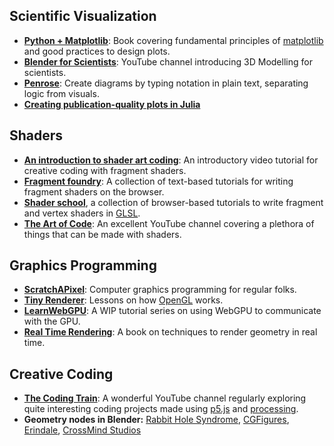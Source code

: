 ## Scientific Visualization 

- [**Python + Matplotlib**](https://www.labri.fr/perso/nrougier/scientific-visualization.html): Book covering fundamental principles of [matplotlib](https://matplotlib.org/) and good practices to design plots.
- [**Blender for Scientists**](https://www.youtube.com/c/CGFigures/featured): YouTube channel introducing 3D Modelling for scientists.
- [**Penrose**](https://penrose.cs.cmu.edu/): Create diagrams by typing notation in plain text, separating logic from visuals.
- [**Creating publication-quality plots in Julia**](https://nextjournal.com/leandromartinez98/tips-to-create-beautiful-publication-quality-plots-in-julia)

## Shaders

- [**An introduction to shader art coding**](https://www.youtube.com/watch?v=f4s1h2YETNY&t=1194s): An introductory video tutorial for creative coding with fragment shaders. 
- [**Fragment foundry**](https://hughsk.io/fragment-foundry/chapters/01-hello-world.html): A collection of text-based tutorials for writing fragment shaders on the browser.
- [**Shader school**](https://github.com/stackgl/shader-school), a collection of browser-based tutorials to write fragment and vertex shaders in [GLSL](https://developer.mozilla.org/en-US/docs/Games/Techniques/3D_on_the_web/GLSL_Shaders).
- [**The Art of Code**](https://www.youtube.com/@TheArtofCodeIsCool): An excellent YouTube channel covering a plethora of things that can be made with shaders.

## Graphics Programming

- [**ScratchAPixel**](https://www.scratchapixel.com/): Computer graphics programming for regular folks.
- [**Tiny Renderer**](https://github.com/ssloy/tinyrenderer/wiki/Lesson-1:-Bresenham%E2%80%99s-Line-Drawing-Algorithm): Lessons on how [OpenGL](https://learnopengl.com/) works.
- [**LearnWebGPU**](https://eliemichel.github.io/LearnWebGPU/introduction.html): A WIP tutorial series on using WebGPU to communicate with the GPU.
- [**Real Time Rendering**](https://www.amazon.com/Real-Time-Rendering-Fourth-Tomas-Akenine-M%C3%B6ller/dp/1138627003?tag=realtimerenderin): A book on techniques to render geometry in real time. 

## Creative Coding

- [**The Coding Train**](https://thecodingtrain.com/): A wonderful YouTube channel regularly exploring quite interesting coding projects made using [p5.js](https://p5js.org/) and [processing](https://processing.org/).
- **Geometry nodes in Blender:** [Rabbit Hole Syndrome](https://www.youtube.com/watch?v=VlSs430PAeU), [CGFigures](https://www.youtube.com/watch?v=2MhFG2t7cFM&list=PLcKSD7d0T-HBmOH-NYYgMgVX1LZF72K-3&index=10), [Erindale](https://www.youtube.com/playlist?list=PLVm7O9OzjT6EIDtFGC67QxGsHkz3_RbIw), [CrossMind Studios](https://www.youtube.com/playlist?list=PLgO2ChD7acqHzccBuhAGw8dTPLnR1E3QB)
